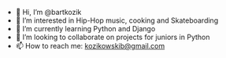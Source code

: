 - 👋 Hi, I’m @bartkozik
- 👀 I’m interested in Hip-Hop music, cooking and Skateboarding
- 🌱 I’m currently learning Python and Django
- 💞️ I’m looking to collaborate on projects for juniors in Python
- 📫 How to reach me: kozikowskib@gmail.com


